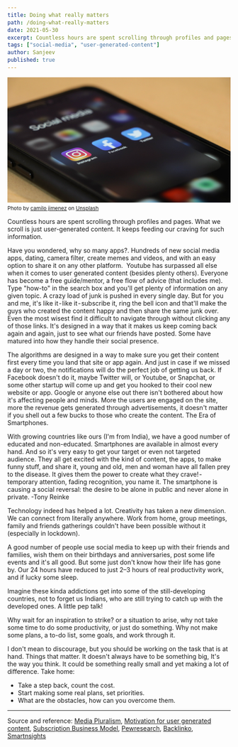 ```yaml
---
title: Doing what really matters
path: /doing-what-really-matters
date: 2021-05-30
excerpt: Countless hours are spent scrolling through profiles and pages. What you scroll is just user generated content. It keeps feeding our craving for such information. Read on..
tags: ["social-media", "user-generated-content"]
author: Sanjeev
published: true
---
```


![background](/uploads/socialicons.jpg)
<small>Photo by <a href="https://unsplash.com/@camstejim?utm_source=unsplash&utm_medium=referral&utm_content=creditCopyText">camilo jimenez</a> on <a href="https://unsplash.com/s/photos/social-media?utm_source=unsplash&utm_medium=referral&utm_content=creditCopyText">Unsplash</a></small>

Countless hours are spent scrolling through profiles and pages. What we scroll is just user-generated content. It keeps feeding our craving for such information.

Have you wondered, why so many apps?. Hundreds of new social media apps, dating, camera filter, create memes and videos, and with an easy option to share it on any other platform. 
Youtube has surpassed all else when it comes to user generated content (besides plenty others). Everyone has become a free guide/mentor, a free flow of advice (that includes me). Type "how-to" in the search box and you'll get plenty of information on any given topic. A crazy load of junk is pushed in every single day. But for you and me, it's like it - like it - subscribe it, ring the bell icon and that'll make the guys who created the content happy and then share the same junk over. Even the most wisest find it difficult to navigate through without clicking any of those links.
It's designed in a way that it makes us keep coming back again and again, just to see what our friends have posted. Some have matured into how they handle their social presence.

The algorithms are designed in a way to make sure you get their content first every time you land that site or app again. And just in case if we missed a day or two, the notifications will do the perfect job of getting us back. If Facebook doesn't do it, maybe Twitter will, or Youtube, or Snapchat, or some other startup will come up and get you hooked to their cool new website or app.
Google or anyone else out there isn't bothered about how it's affecting people and minds. More the users are engaged on the site, more the revenue gets generated through advertisements, it doesn't matter if you shell out a few bucks to those who create the content.
The Era of Smartphones.

With growing countries like ours (I'm from India), we have a good number of educated and non-educated. Smartphones are available in almost every hand. And so it's very easy to get your target or even not targeted audience. They all get excited with the kind of content, the apps, to make funny stuff, and share it, young and old, men and woman have all fallen prey to the disease. It gives them the power to create what they crave! - temporary attention, fading recognition, you name it.
The smartphone is causing a social reversal: the desire to be alone in public and never alone in private. -Tony Reinke

Technology indeed has helped a lot. Creativity has taken a new dimension. We can connect from literally anywhere. Work from home, group meetings, family and friends gatherings couldn't have been possible without it (especially in lockdown).

A good number of people use social media to keep up with their friends and families, wish them on their birthdays and anniversaries, post some life events and it's all good. But some just don't know how their life has gone by. Our 24 hours have reduced to just 2–3 hours of real productivity work, and if lucky some sleep.

Imagine these kinda addictions get into some of the still-developing countries, not to forget us Indians, who are still trying to catch up with the developed ones.
A little pep talk!

Why wait for an inspiration to strike? or a situation to arise, why not take some time to do some productivity, or just do something. Why not make some plans, a to-do list, some goals, and work through it.

I don't mean to discourage, but you should be working on the task that is at hand. Things that matter. It doesn't always have to be something big, It's the way you think. It could be something really small and yet making a lot of difference.
Take home:

- Take a step back, count the cost.
- Start making some real plans, set priorities.
- What are the obstacles, how can you overcome them.

---

Source and reference: <a href="https://en.m.wikipedia.org/wiki/User-generated_content#Media_pluralism" target="_blank">Media Pluralism</a>, <a href="https://en.m.wikipedia.org/wiki/User-generated_content#Motivation_for_creating_UGC" target="_blank">Motivation for user generated content</a>, <a href="https://en.wikipedia.org/wiki/Subscription_business_model" target="_blank">Subscription Business Model</a>, <a href="https://www.pewresearch.org/internet/fact-sheet/social-media/" target="_blank">Pewresearch</a>, <a href="https://backlinko.com/social-media-users" target="_blank">Backlinko</a>, <a href="https://www.smartinsights.com/social-media-marketing/social-media-strategy/new-global-social-media-research/" target="_blank">Smartnsights</a>
